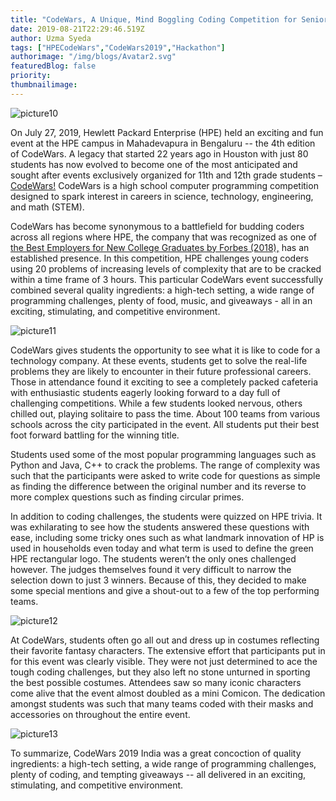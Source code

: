 ```yaml
---
title: "CodeWars, A Unique, Mind Boggling Coding Competition for Senior High School Students"
date: 2019-08-21T22:29:46.519Z
author: Uzma Syeda 
tags: ["HPECodeWars","CodeWars2019","Hackathon"]
authorimage: "/img/blogs/Avatar2.svg"
featuredBlog: false
priority:
thumbnailimage:
---
```

![picture10](https://hpe-developer-portal.s3.amazonaws.com/uploads/media/2019/8/picture10-1566426968816.png)

On July 27, 2019, Hewlett Packard Enterprise (HPE) held an exciting and fun event at the HPE campus in Mahadevapura in Bengaluru -- the 4th edition of CodeWars. A legacy that started 22 years ago in Houston with just 80 students has now evolved to become one of the most anticipated and sought after events exclusively organized for 11th and 12th grade students – [CodeWars!](http://www.hpcodewars.org/) CodeWars is a high school computer programming competition designed to spark interest in careers in science, technology, engineering, and math (STEM).

CodeWars has become synonymous to a battlefield for budding coders across all regions where HPE, the company that was recognized as one of [the Best Employers for New College Graduates by Forbes (2018),](https://www.forbes.com/best-employers-for-new-grads/list/#tab:overall) has an established presence. In this competition, HPE challenges young coders using 20 problems of increasing levels of complexity that are to be cracked within a time frame of 3 hours. This particular CodeWars event successfully combined several quality ingredients: a high-tech setting, a wide range of programming challenges, plenty of food, music, and giveaways - all in an exciting, stimulating, and competitive environment. 


![picture11](https://hpe-developer-portal.s3.amazonaws.com/uploads/media/2019/8/picture11-1566426977946.png)

CodeWars gives students the opportunity to see what it is like to code for a technology company. At these events, students get to solve the real-life problems they are likely to encounter in their future professional careers. Those in attendance found it exciting to see a completely packed cafeteria with enthusiastic students eagerly looking forward to a day full of challenging competitions. While a few students looked nervous, others chilled out, playing solitaire to pass the time. About 100 teams from various schools across the city participated in the event. All students put their best foot forward battling for the winning title. 

Students used some of the most popular programming languages such as Python and Java, C++ to crack the problems. The range of complexity was such that the participants were asked to write code for questions as simple as finding the difference between the original number and its reverse to more complex questions such as finding circular primes.

In addition to coding challenges, the students were quizzed on HPE trivia. It was exhilarating to see how the students answered these questions with ease, including some tricky ones such as what landmark innovation of HP is used in households even today and what term is used to define the green HPE rectangular logo. The students weren’t the only ones challenged however. The judges themselves found it very difficult to narrow the selection down to just 3 winners. Because of this, they decided to make some special mentions and give a shout-out to a few of the top performing teams.


![picture12](https://hpe-developer-portal.s3.amazonaws.com/uploads/media/2019/8/picture12-1566427031557.png)

At CodeWars, students often go all out and dress up in costumes reflecting their favorite fantasy characters. The extensive effort that participants put in for this event was clearly visible. They were not just determined to ace the tough coding challenges, but they also left no stone unturned in sporting the best possible costumes. Attendees saw so many iconic characters come alive that the event almost doubled as a mini Comicon. The dedication amongst students was such that many teams coded with their masks and accessories on throughout the entire event. 

![picture13](https://hpe-developer-portal.s3.amazonaws.com/uploads/media/2019/8/picture13-1566427040293.png)

To summarize, CodeWars 2019 India was a great concoction of quality ingredients: a high-tech setting, a wide range of programming challenges, plenty of coding, and tempting giveaways -- all delivered in an exciting, stimulating, and competitive environment.